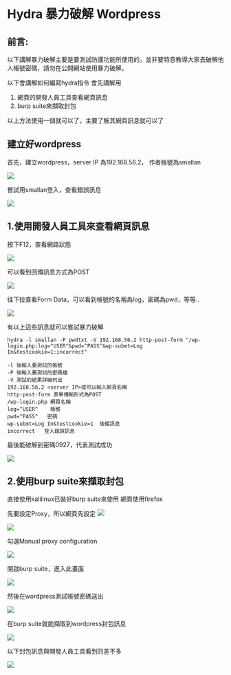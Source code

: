 # Hydra 暴力破解 Wordpress

## 前言:
以下講解暴力破解主要是要測試防護功能所使用的，並非要特意教導大家去破解他人帳號密碼，請勿在公開網站使用暴力破解。

以下會講解如何編寫hydra指令
會先講解用
1. 網頁的開發人員工具查看網頁訊息
2. burp suite來擷取封包

以上方法使用一個就可以了，主要了解其網頁訊息就可以了

## 建立好wordpress

首先，建立wordpress，server IP 為192.168.56.2，
作者帳號為smallan

![](image/0.PNG)

嘗試用smallan登入，查看錯誤訊息

![](image/1.PNG)

## 1.使用開發人員工具來查看網頁訊息

按下F12，查看網路狀態

![](image/2.PNG)

可以看到回傳訊息方式為POST

![](image/3.PNG)

往下拉查看Form Data，可以看到帳號的名稱為log，密碼為pwd，等等..

![](image/4.PNG)

有以上這些訊息就可以嘗試暴力破解
```
hydra -l smallan -P pwdtxt -V 192.168.56.2 http-post-form "/wp-login.php:log=^USER^&pwd=^PASS^&wp-submt=Log In&testcookie=1:incorrect"
```
```
-l 後輸入要測試的帳號
-P 後輸入要測試的密碼檔
-V 測試的結果詳細列出
192.168.56.2 <server IP>或可以輸入網頁名稱
http-post-form 表單傳輸形式為POST
/wp-login.php 網頁名稱
log=^USER^    帳號
pwd=^PASS^   密碼
wp-submt=Log In&testcookie=1  後綴訊息
incorrect   登入錯誤訊息
```

最後能破解到密碼0927，代表測試成功

![](image/h.PNG)

## 2.使用burp suite來擷取封包

直接使用kalilinux已裝好burp suite來使用
網頁使用firefox

先要設定Proxy，所以網頁先設定
![](image/a.PNG)

![](image/b.PNG)

勾選Manual proxy configuration

![](image/c.PNG)

開啟burp suite，進入此畫面

![](image/d.PNG)

然後在wordpress測試帳號密碼送出

![](image/e.PNG)

在burp suite就能擷取到wordpress封包訊息

![](image/f.PNG)

以下封包訊息與開發人員工具看到的差不多

![](image/g.PNG)